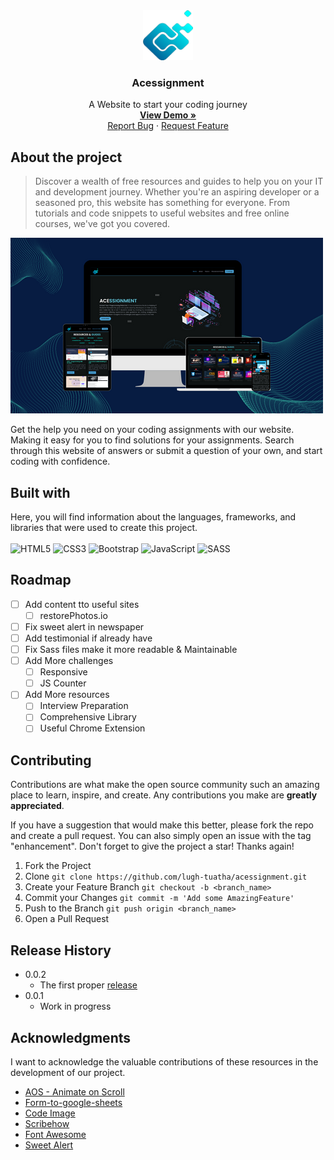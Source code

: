 <div align="center">
  <a href="https://acessignment.vercel.app/">
    <img src="Assets/img/logo/logo.png" alt="Logo" width="80" height="80">
  </a>

  <h3 align="center">Acessignment</h3>

  <p align="center">
    A Website to start your coding journey 
    <br />
    <a href="https://acessignment.vercel.app/"><strong>View Demo »</strong></a>
    <br />
    <a href="https://github.com/lugh-tuatha/acessignment/issues">Report Bug</a>
    ·
    <a href="https://github.com/lugh-tuatha/acessignment/issues">Request Feature</a>
  </p>
</div>

## About the project
> Discover a wealth of free resources and guides to help you on your IT and development journey. Whether you're an aspiring developer or a seasoned pro, this website has something for everyone. From tutorials and code snippets to useful websites and free online courses, we've got you covered.

![](Assets/img/Acessignment.png)

Get the help you need on your coding assignments with our website. Making it easy for you to find solutions for your assignments. Search through this website of answers or submit a question of your own, and start coding with confidence.

## Built with 
Here, you will find information about the languages, frameworks, and libraries that were used to create this project.
<br> <br>
![HTML5](https://img.shields.io/badge/html5-%23E34F26.svg?style=for-the-badge&logo=html5&logoColor=white)
![CSS3](https://img.shields.io/badge/css3-%231572B6.svg?style=for-the-badge&logo=css3&logoColor=white)
![Bootstrap](https://img.shields.io/badge/bootstrap-%23563D7C.svg?style=for-the-badge&logo=bootstrap&logoColor=white)
![JavaScript](https://img.shields.io/badge/javascript-%23323330.svg?style=for-the-badge&logo=javascript&logoColor=%23F7DF1E)
![SASS](https://img.shields.io/badge/SASS-hotpink.svg?style=for-the-badge&logo=SASS&logoColor=white)

## Roadmap



- [ ] Add content tto useful sites
    - [ ] restorePhotos.io
- [ ] Fix sweet alert in newspaper 
- [ ] Add testimonial if already have 
- [ ] Fix Sass files make it more readable & Maintainable 
- [ ] Add More challenges
    - [ ] Responsive
    - [ ] JS Counter
- [ ] Add More resources 
    - [ ] Interview Preparation
    - [ ] Comprehensive Library
    - [ ] Useful Chrome Extension

## Contributing
Contributions are what make the open source community such an amazing place to learn, inspire, and create. Any contributions you make are **greatly appreciated**.

If you have a suggestion that would make this better, please fork the repo and create a pull request. You can also simply open an issue with the tag "enhancement".
Don't forget to give the project a star! Thanks again!

1. Fork the Project
2. Clone `git clone https://github.com/lugh-tuatha/acessignment.git`
3. Create your Feature Branch `git checkout -b <branch_name>`
4. Commit your Changes `git commit -m 'Add some AmazingFeature'`
5. Push to the Branch `git push origin <branch_name>`
6. Open a Pull Request

## Release History

* 0.0.2
    * The first proper [release](https://github.com/lugh-tuatha/acessignment)
* 0.0.1
    * Work in progress

## Acknowledgments
I want to acknowledge the valuable contributions of these resources in the development of our project.
* [AOS - Animate on Scroll](https://github.com/michalsnik/aos/tree/v2)
* [Form-to-google-sheets](https://github.com/jamiewilson/form-to-google-sheets)
* [Code Image](https://app.codeimage.dev/)
* [Scribehow](https://scribehow.com/)
* [Font Awesome](https://fontawesome.com)
* [Sweet Alert](https://sweetalert2.github.io/)


